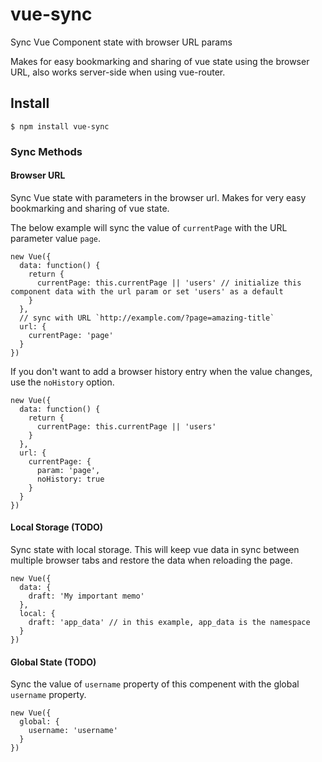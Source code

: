 # vue-sync

Sync Vue Component state with browser URL params

Makes for easy bookmarking and sharing of vue state using the browser URL, also works server-side when using vue-router.

## Install

    $ npm install vue-sync
  
### Sync Methods

#### Browser URL

Sync Vue state with parameters in the browser url. Makes for very easy bookmarking and sharing of vue state.

The below example will sync the value of `currentPage` with the URL parameter value `page`.

    new Vue({
      data: function() {
        return {
          currentPage: this.currentPage || 'users' // initialize this component data with the url param or set 'users' as a default
        }
      },
      // sync with URL `http://example.com/?page=amazing-title`
      url: {
        currentPage: 'page'
      }
    })


If you don't want to add a browser history entry when the value changes, use the `noHistory` option.
  
    new Vue({
      data: function() {
        return {
          currentPage: this.currentPage || 'users'
        }
      },
      url: {
        currentPage: {
          param: 'page',
          noHistory: true
        }
      }
    })



#### Local Storage (TODO)

Sync state with local storage. This will keep vue data in sync between multiple browser tabs and restore the data when reloading the page.
    
    new Vue({
      data: {
        draft: 'My important memo'
      },
      local: {
        draft: 'app_data' // in this example, app_data is the namespace
      }
    })
    
#### Global State (TODO)

Sync the value of `username` property of this compenent with the global `username` property. 

    new Vue({
      global: {
        username: 'username'
      }
    })
